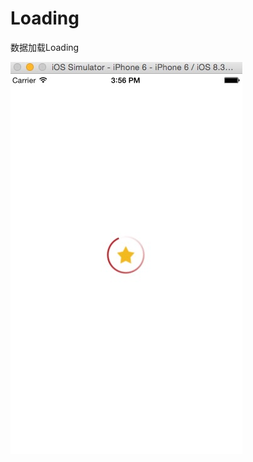 # Loading

数据加载Loading

![image](https://github.com/shaw2014/Loading/blob/master/LoadingView/image.png)
